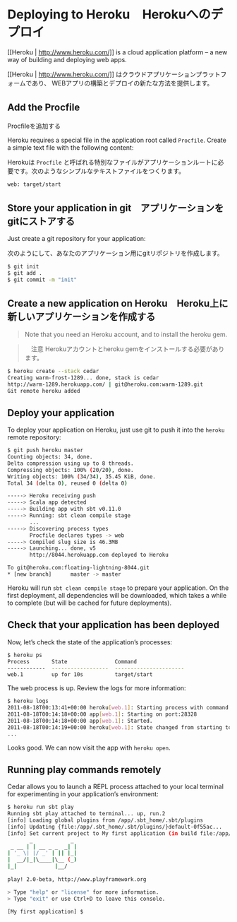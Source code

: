 # Deploying to Heroku　Herokuへのデプロイ

[[Heroku | http://www.heroku.com/]] is a cloud application platform – a new way of building and deploying web apps.

[[Heroku | http://www.heroku.com/]] はクラウドアプリケーションプラットフォームであり、 WEBアプリの構築とデプロイの新たな方法を提供します。 

## Add the Procfile　
Procfileを追加する

Heroku requires a special file in the application root called `Procfile`. Create a simple text file with the following content:

Herokuは `Procfile` と呼ばれる特別なファイルがアプリケーションルートに必要です。次のようなシンプルなテキストファイルをつくります。
```txt
web: target/start
```

## Store your application in git　アプリケーションをgitにストアする

Just create a git repository for your application:

次のようにして、あなたのアプリケーション用にgitリポジトリを作成します。

```bash
$ git init
$ git add .
$ git commit -m "init"
```

## Create a new application on Heroku　Heroku上に新しいアプリケーションを作成する

> Note that you need an Heroku account, and to install the heroku gem.

>　注意 Herokuアカウントとheroku gemをインストールする必要があります。

```bash
$ heroku create --stack cedar
Creating warm-frost-1289... done, stack is cedar
http://warm-1289.herokuapp.com/ | git@heroku.com:warm-1289.git
Git remote heroku added
```

## Deploy your application

To deploy your application on Heroku, just use git to push it into the `heroku` remote repository:

```bash
$ git push heroku master
Counting objects: 34, done.
Delta compression using up to 8 threads.
Compressing objects: 100% (20/20), done.
Writing objects: 100% (34/34), 35.45 KiB, done.
Total 34 (delta 0), reused 0 (delta 0)

-----> Heroku receiving push
-----> Scala app detected
-----> Building app with sbt v0.11.0
-----> Running: sbt clean compile stage
       ...
-----> Discovering process types
       Procfile declares types -> web
-----> Compiled slug size is 46.3MB
-----> Launching... done, v5
       http://8044.herokuapp.com deployed to Heroku

To git@heroku.com:floating-lightning-8044.git
* [new branch]      master -> master
```

Heroku will run `sbt clean compile stage` to prepare your application. On the first deployment, all dependencies will be downloaded, which takes a while to complete (but will be cached for future deployments).

## Check that your application has been deployed

Now, let’s check the state of the application’s processes:

```bash
$ heroku ps
Process       State               Command
------------  ------------------  ----------------------
web.1         up for 10s          target/start 
```

The web process is up. Review the logs for more information:

```bash
$ heroku logs
2011-08-18T00:13:41+00:00 heroku[web.1]: Starting process with command `target/start`
2011-08-18T00:14:18+00:00 app[web.1]: Starting on port:28328
2011-08-18T00:14:18+00:00 app[web.1]: Started.
2011-08-18T00:14:19+00:00 heroku[web.1]: State changed from starting to up
...
```

Looks good. We can now visit the app with `heroku open`.

## Running play commands remotely

Cedar allows you to launch a REPL process attached to your local terminal for experimenting in your application’s environment:

```bash
$ heroku run sbt play
Running sbt play attached to terminal... up, run.2
[info] Loading global plugins from /app/.sbt_home/.sbt/plugins
[info] Updating {file:/app/.sbt_home/.sbt/plugins/}default-0f55ac...
[info] Set current project to My first application (in build file:/app/)
       _            _ 
 _ __ | | __ _ _  _| |
| '_ \| |/ _' | || |_|
|  __/|_|\____|\__ (_)
|_|            |__/ 
             
play! 2.0-beta, http://www.playframework.org

> Type "help" or "license" for more information.
> Type "exit" or use Ctrl+D to leave this console.

[My first application] $
```
